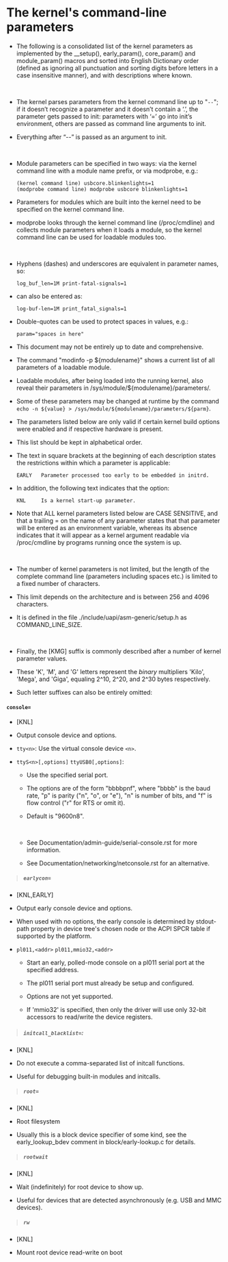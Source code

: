 # The kernel's command-line parameters

- The following is a consolidated list of the kernel parameters as implemented by the __setup(), early_param(), core_param() and module_param() macros and sorted into English Dictionary order (defined as ignoring all punctuation and sorting digits before letters in a case insensitive manner), and with descriptions where known.

<br>

- The kernel parses parameters from the kernel command line up to "`--`"; if it doesn’t recognize a parameter and it doesn’t contain a ‘.’, the parameter gets passed to init: parameters with ‘=’ go into init’s environment, others are passed as command line arguments to init.

- Everything after “--” is passed as an argument to init.

<br>

- Module parameters can be specified in two ways: via the kernel command line with a module name prefix, or via modprobe, e.g.:

    ```
    (kernel command line) usbcore.blinkenlights=1
    (modprobe command line) modprobe usbcore blinkenlights=1
    ```

- Parameters for modules which are built into the kernel need to be specified on the kernel command line.

- modprobe looks through the kernel command line (/proc/cmdline) and collects module parameters when it loads a module, so the kernel command line can be used for loadable modules too.

<br>

- Hyphens (dashes) and underscores are equivalent in parameter names, so:

    ```
    log_buf_len=1M print-fatal-signals=1
    ```

- can also be entered as:

    ```
    log-buf-len=1M print_fatal_signals=1
    ```

- Double-quotes can be used to protect spaces in values, e.g.:

    ```
    param="spaces in here"
    ```

- This document may not be entirely up to date and comprehensive.

- The command "modinfo -p ${modulename}" shows a current list of all parameters of a loadable module.

- Loadable modules, after being loaded into the running kernel, also reveal their parameters in /sys/module/${modulename}/parameters/.

- Some of these parameters may be changed at runtime by the command `echo -n ${value} > /sys/module/${modulename}/parameters/${parm}`.

- The parameters listed below are only valid if certain kernel build options were enabled and if respective hardware is present.

- This list should be kept in alphabetical order.

- The text in square brackets at the beginning of each description states the restrictions within which a parameter is applicable:

    ```
    EARLY   Parameter processed too early to be embedded in initrd.
    ```

- In addition, the following text indicates that the option:

    ```
    KNL     Is a kernel start-up parameter.
    ```

- Note that ALL kernel parameters listed below are CASE SENSITIVE, and that a trailing = on the name of any parameter states that that parameter will be entered as an environment variable, whereas its absence indicates that it will appear as a kernel argument readable via /proc/cmdline by programs running once the system is up.

<br>

- The number of kernel parameters is not limited, but the length of the complete command line (parameters including spaces etc.) is limited to a fixed number of characters.

- This limit depends on the architecture and is between 256 and 4096 characters.

- It is defined in the file ./include/uapi/asm-generic/setup.h as COMMAND_LINE_SIZE.

<br>

- Finally, the [KMG] suffix is commonly described after a number of kernel parameter values.

- These 'K', 'M', and 'G' letters represent the _binary_ multipliers 'Kilo', 'Mega', and 'Giga', equaling 2^10, 2^20, and 2^30 bytes respectively.

- Such letter suffixes can also be entirely omitted:

#### `console=`

- [KNL]

- Output console device and options.

- `tty<n>`: Use the virtual console device `<n>`.

- `ttyS<n>[,options]` `ttyUSB0[,options]`:

    - Use the specified serial port.

    - The options are of the form "bbbbpnf", where "bbbb" is the baud rate, "p" is parity ("n", "o", or "e"), "n" is number of bits, and "f" is flow control ("r" for RTS or omit it).

    - Default is "9600n8".

    <br>

    - See Documentation/admin-guide/serial-console.rst for more information.

    - See Documentation/networking/netconsole.rst for an alternative.

> ##### `earlycon=`

- [KNL,EARLY]

- Output early console device and options.

- When used with no options, the early console is determined by stdout-path property in device tree's chosen node or the ACPI SPCR table if supported by the platform.

- `pl011,<addr>` `pl011,mmio32,<addr>`

    - Start an early, polled-mode console on a pl011 serial port at the specified address.

    - The pl011 serial port must already be setup and configured.

    - Options are not yet supported.

    - If 'mmio32' is specified, then only the driver will use only 32-bit accessors to read/write the device registers.

> ##### `initcall_blacklist=`:

- [KNL]

- Do not execute a comma-separated list of initcall functions.

- Useful for debugging built-in modules and initcalls.

> ##### `root=`

- [KNL]

- Root filesystem

- Usually this is a block device specifier of some kind, see the early_lookup_bdev comment in block/early-lookup.c for details.

> ##### `rootwait`

- [KNL]

- Wait (indefinitely) for root device to show up.

- Useful for devices that are detected asynchronously (e.g. USB and MMC devices).

> ##### `rw`

- [KNL]

- Mount root device read-write on boot
